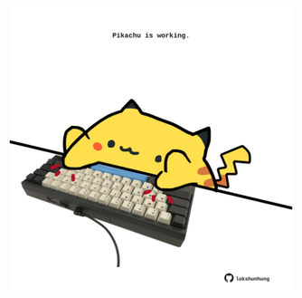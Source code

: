 <!-- built at 16/07/2023, 24:01:50 UTC -->
<p align="center">
  <img width="500" height="500" src="./ReadmeImage.svg">
</p>
